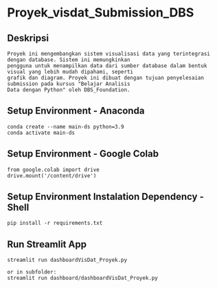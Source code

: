 # Proyek_visdat_Submission_DBS

## Deskripsi 
```
Proyek ini mengembangkan sistem visualisasi data yang terintegrasi dengan database. Sistem ini memungkinkan
pengguna untuk menampilkan data dari sumber database dalam bentuk visual yang lebih mudah dipahami, seperti
grafik dan diagram. Proyek ini dibuat dengan tujuan penyelesaian submission pada kursus "Belajar Analisis
Data dengan Python" oleh DBS_Foundation.
```

## Setup Environment - Anaconda
```
conda create --name main-ds python=3.9
conda activate main-ds
```

## Setup Environment - Google Colab
```
from google.colab import drive
drive.mount('/content/drive')
```

## Setup Environment Instalation Dependency - Shell
```
pip install -r requirements.txt
```

## Run Streamlit App
```
streamlit run dashboardVisDat_Proyek.py

or in subfolder:
streamlit run dashboard/dashboardVisDat_Proyek.py
```
